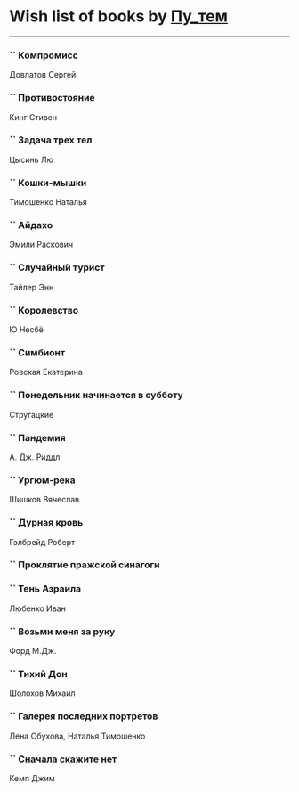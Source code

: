 # Wish list of books by [Пу_тем](https://www.facebook.com/profile.php?id=3448154788585127)
---

### `` Компромисс
Довлатов Сергей

### `` Противостояние
Кинг Стивен

### `` Задача трех тел
Цысинь Лю

### `` Кошки-мышки
Тимошенко Наталья

### `` Айдахо
Эмили Раскович

### `` Случайный турист
Тайлер Энн

### `` Королевство
Ю Несбё

### `` Симбионт
Ровская Екатерина

### `` Понедельник начинается в субботу
Стругацкие

### `` Пандемия
А. Дж. Риддл

### `` Ургюм-река
Шишков Вячеслав

### `` Дурная кровь
Гэлбрейд Роберт

### `` Проклятие пражской синагоги

### `` Тень Азраила
Любенко Иван

### `` Возьми меня за руку
Форд М.Дж.

### `` Тихий Дон
Шолохов Михаил

### `` Галерея последних портретов
Лена Обухова, Наталья Тимошенко

### `` Сначала скажите нет
Кемп Джим

